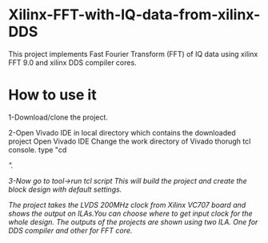# Xilinx-FFT-with-IQ-data-from-xilinx-DDS
This project implements Fast Fourier Transform (FFT) of IQ data using xilinx FFT 9.0 and xilinx DDS compiler cores. 
# How to use it
1-Download/clone the project.

2-Open Vivado IDE in local directory which contains the downloaded project
      Open Vivado IDE
      Change the work directory of Vivado thorugh tcl console. type "cd <address of downloaded project folder>".
     
3-Now go to tool->run tcl script
      This will build the project and create the block design with default settings.

The project takes the LVDS 200MHz clock from Xilinx VC707 board and shows the output on ILAs.You can choose where to get input clock for the whole design. The outputs of the projects are shown using two ILA. One for DDS compiler and other for FFT core.
